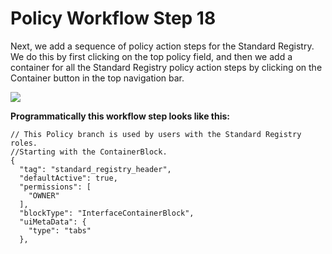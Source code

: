 # Policy Workflow Step 18

Next, we add a sequence of policy action steps for the Standard Registry. We do this by first clicking on the top policy field, and then we add a container for all the Standard Registry policy action steps by clicking on the Container button in the top navigation bar.

![](../.gitbook/assets/PW\_image\_24.png)

**Programmatically this workflow step looks like this:**

```
// This Policy branch is used by users with the Standard Registry roles.
//Starting with the ContainerBlock.
{
  "tag": "standard_registry_header",
  "defaultActive": true,
  "permissions": [
    "OWNER"
  ],
  "blockType": "InterfaceContainerBlock",
  "uiMetaData": {
    "type": "tabs"
  },
```
